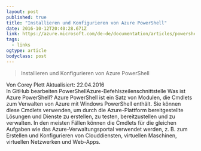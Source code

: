 ```yaml
---
layout: post 
published: true 
title: "Installieren und Konfigurieren von Azure PowerShell" 
date: 2016-10-12T20:40:28.671Z 
link: https://azure.microsoft.com/de-de/documentation/articles/powershell-install-configure/ 
tags:
  - links
ogtype: article 
bodyclass: post 
---
```


> Installieren und Konfigurieren von Azure PowerShell
 
Von Corey Plett
Aktualisiert: 22.04.2016  
In GitHub bearbeiten
PowerShellAzure-Befehlszeilenschnittstelle
Was ist Azure PowerShell?
Azure PowerShell ist ein Satz von Modulen, die Cmdlets zum Verwalten von Azure mit Windows PowerShell enthält. Sie können diese Cmdlets verwenden, um durch die Azure-Plattform bereitgestellte Lösungen und Dienste zu erstellen, zu testen, bereitzustellen und zu verwalten. In den meisten Fällen können die Cmdlets für die gleichen Aufgaben wie das Azure-Verwaltungsportal verwendet werden, z. B. zum Erstellen und Konfigurieren von Clouddiensten, virtuellen Maschinen, virtuellen Netzwerken und Web-Apps.